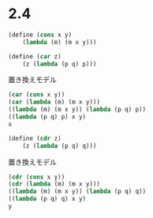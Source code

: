 # 2.4

```scheme
(define (cons x y)
    (lambda (m) (m x y)))
```

```scheme
(define (car z)
    (z (lambda (p q) p)))
```

置き換えモデル

```scheme
(car (cons x y))
(car (lambda (m) (m x y)))
((lambda (m) (m x y)) (lambda (p q) p))
((lambda (p q) p) x y)
x
```

```scheme
(define (cdr z)
    (z (lambda (p q) q)))
```

置き換えモデル

```scheme
(cdr (cons x y))
(cdr (lambda (m) (m x y)))
((lambda (m) (m x y)) (lambda (p q) q))
((lambda (p q) q) x y)
y
```
